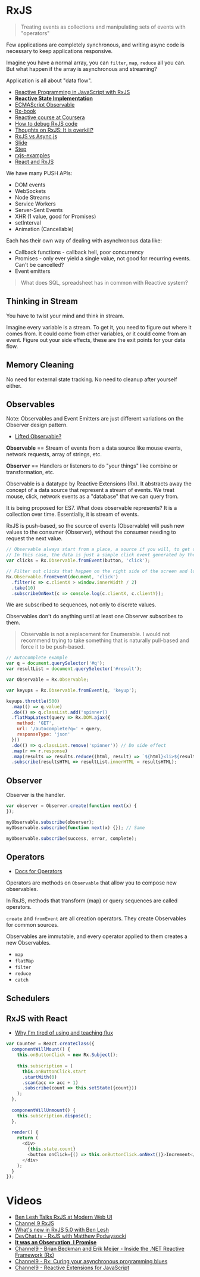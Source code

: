# RxJS

> Treating events as collections and manipulating sets of events with "operators"

Few applications are completely synchronous, and writing async code is necessary to keep applications responsive.

Imagine you have a normal array, you can `filter`, `map`, `reduce` all you can. But what happen if the array is asynchronous and streaming?

Application is all about "data flow".

* [Reactive Programming in JavaScript with RxJS](https://dzone.com/refcardz/rxjs-streams)
* [**Reactive State Implementation**](https://github.com/ivan-kleshnin/reactive-states)
* [ECMAScript Observable](https://github.com/zenparsing/es-observable)
* [Rx-book](http://xgrommx.github.io/rx-book/index.html)
* [Reactive course at Coursera](https://www.coursera.org/course/reactive)
* [How to debug RxJS code](http://staltz.com/how-to-debug-rxjs-code.html)
* [Thoughts on RxJS: It is overkill?](https://medium.com/@BrianDiPalma/thoughts-on-rxjs-cf3562e20d74#.euhg705ok)
* [RxJS vs Async.js](https://github.com/Reactive-Extensions/RxJS/blob/master/doc/mapping/async/comparing.md)
* [Slide](https://github.com/npm/slide-flow-control)
* [Step](https://github.com/creationix/step)
* [rxjs-examples](https://github.com/annatomka/rxjs-examples)
* [React and RxJS](https://github.com/whiteinge/presentations/blob/master/react-rally_2015-08-24_react-rxjs/presentation.rst#rx-)

We have many PUSH APIs:

* DOM events
* WebSockets
* Node Streams
* Service Workers
* Server-Sent Events
* XHR (1 value, good for Promises)
* setInterval
* Animation (Cancellable)

Each has their own way of dealing with asynchronous data like:

* Callback functions - callback hell, poor concurrency
* Promises - only ever yield a single value, not good for recurring events. Can't be cancelled?
* Event emitters

> What does SQL, spreadsheet has in common with Reactive system?

## Thinking in Stream

You have to twist your mind and think in stream.

Imagine every variable is a stream. To get it, you need to figure out where it comes from. It could come from other variables, or it could come from an event. Figure out your side effects, these are the exit points for your data flow.

## Memory Cleaning

No need for external state tracking. No need to cleanup after yourself either.

## Observables

Note: Observables and Event Emitters are just different variations on the Observer design pattern.

* [Lifted Observable?](https://github.com/ReactiveX/RxJS/issues/60)

**Observable** == Stream of events from a data source like mouse events, network requests, array of strings, etc.

**Observer** == Handlers or listeners to do "your things" like combine or transformation, etc.

Observable is a datatype by Reactive Extensions (Rx). It abstracts away the concept of a data source that represent a stream of events. We treat mouse, click, network events as a "database" that we can query from.

It is being proposed for ES7. What does observable represents? It is a collection over time. Essentially, it is stream of events.

RxJS is push-based, so the source of events (Observable) will push new values to the consumer (Observer), without the consumer needing to request the next value.

```js
// Observable always start from a place, a source if you will, to get data from.
// In this case, the data is just a simple click event generated by the user.
var clicks = Rx.Observable.fromEvent(button, 'click');

// Filter out clicks that happen on the right side of the screen and logs only the first 10 clicks
Rx.Observable.fromEvent(document, 'click')
  .filter(c => c.clientX > window.innerWidth / 2)
  .take(10)
  .subscribeOnNext(c => console.log(c.clientX, c.clientY));
```

We are subscribed to sequences, not only to discrete values.

Observables don't do anything until at least one Observer subscribes to them.

> Observable is not a replacement for Enumerable. I would not recommend trying to take something that is naturally pull-based and force it to be push-based.

```js
// Autocomplete example
var q = document.querySelector('#q');
var resultList = document.querySelector('#result');

var Observable = Rx.Observable;

var keyups = Rx.Observable.fromEvent(q, 'keyup');

keyups.throttle(500)
  .map(() => q.value)
  .do(() => q.classList.add('spinner))
  .flatMapLatest(query => Rx.DOM.ajax({
    method: 'GET',
    url: '/autocomplete?q=' + query,
    responseType: 'json'  }))
  .do(() => q.classList.remove('spinner')) // Do side effect
  .map(r => r.response)
  .map(results => results.reduce((html, result) => `${html}<li>${result}</li>`))
  .subscribe(resultsHTML => resultList.innerHTML = resultsHTML);
```

## Observer

Observer is the handler.

```js
var observer = Observer.create(function next(x) {});

myObservable.subscribe(observer);
myObservable.subscribe(function next(x) {}); // Same

myObservable.subscribe(success, error, complete);
```

## Operators

* [Docs for Operators](https://github.com/Reactive-Extensions/RxJS/tree/master/doc/api/core/operators)

Operators are methods on `Observable` that allow you to compose new observables.

In RxJS, methods that transform (map) or query sequences are called operators.

`create` and `fromEvent` are all creation operators. They create Observables for common sources.

Observables are immutable, and every operator applied to them creates a new Observables.

* `map`
* `flatMap`
* `filter`
* `reduce`
* `catch`

## Schedulers

## RxJS with React

* [Why I'm tired of using and teaching flux](https://gist.github.com/justinwoo/08f9f8fcdcf865025f18)

```js
var Counter = React.createClass({
  componentWillMount() {
    this.onButtonClick = new Rx.Subject();
    
    this.subscription = (
      this.onButtonClick.start
      .startWith(0)
      .scan(acc => acc + 1)
      .subscribe(count => this.setState({count}))
    );
  },
  
  componentWillUnmount() {
    this.subscription.dispose();
  },
  
  render() {
    return (
      <div>
        {this.state.count}
        <button onClick={() => this.onButtonClick.onNext()}>Increment</button>
      </div>
    );
  }
});
```

# Videos

* [Ben Lesh Talks RxJS at Modern Web UI](https://www.youtube.com/watch?v=yk_6eU3Hcwo)
* [Channel 9 RxJS](https://channel9.msdn.com/Tags/rxjs)
* [What's new in RxJS 5.0 with Ben Lesh](https://www.youtube.com/watch?v=9on6u7pI3vY)
* [DevChat.tv - RxJS with Matthew Podwysocki](https://devchat.tv/js-jabber/182-jsj-rxjs-with-matthew-podwysocki)
* [**It was an Observation, I Promise**](https://www.youtube.com/watch?v=XhVyrAFed58)
* [Channel9 - Brian Beckman and Erik Meijer - Inside the .NET Reactive Framework (Rx)](https://channel9.msdn.com/shows/Going+Deep/Expert-to-Expert-Brian-Beckman-and-Erik-Meijer-Inside-the-NET-Reactive-Framework-Rx/)
* [Channel9 - Rx: Curing your asynchronous programming blues](https://channel9.msdn.com/Blogs/codefest/DC2010T0100-Keynote-Rx-curing-your-asynchronous-programming-blues)
* [Channel9 - Reactive Extensions for JavaScript](https://channel9.msdn.com/Blogs/Charles/Introducing-RxJS-Reactive-Extensions-for-JavaScript)